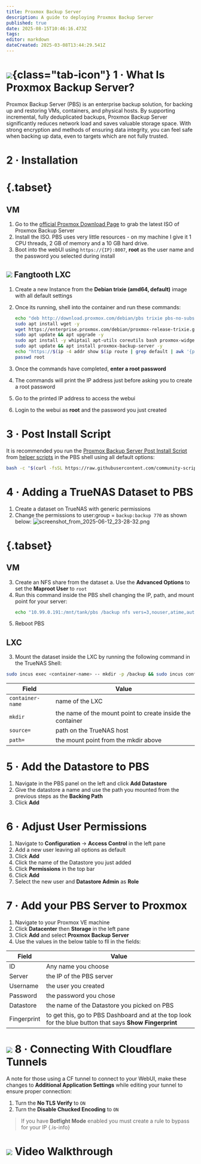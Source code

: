 ```yaml
---
title: Proxmox Backup Server
description: A guide to deploying Proxmox Backup Server
published: true
date: 2025-08-15T10:46:16.473Z
tags: 
editor: markdown
dateCreated: 2025-03-08T13:44:29.541Z
---
```


# ![](/proxmox.png){class="tab-icon"} 1 · What Is Proxmox Backup Server?
Proxmox Backup Server (PBS) is an enterprise backup solution, for backing up and restoring VMs, containers, and physical hosts. By supporting incremental, fully deduplicated backups, Proxmox Backup Server significantly reduces network load and saves valuable storage space. With strong encryption and methods of ensuring data integrity, you can feel safe when backing up data, even to targets which are not fully trusted.

# 2 · Installation
# {.tabset}
## VM
1. Go to the [official Proxmox Download Page](https://www.proxmox.com/en/downloads/proxmox-backup-server/iso) to grab the latest ISO of Proxmox Backup Server
1. Install the ISO. PBS uses very little resources - on my machine I give it 1 CPU threads, 2 GB of memory and a 10 GB hard drive. 
1. Boot into the webUI using `https://{IP}:8007`, **root** as the user name and the password you selected during install

## <img src="/linuxcontainers.png" class="tab-icon"> Fangtooth LXC

1. Create a new Instance from the **Debian trixie (amd64, default)** image with all default settings
1. Once its running, shell into the container and run these commands:
    ```bash
    echo "deb http://download.proxmox.com/debian/pbs trixie pbs-no-subscription" | sudo tee -a /etc/apt/sources.list
    sudo apt install wget -y
    wget https://enterprise.proxmox.com/debian/proxmox-release-trixie.gpg -O /etc/apt/trusted.gpg.d/proxmox-release-trixie.gpg
    sudo apt update && apt upgrade -y
    sudo apt install -y whiptail apt-utils coreutils bash proxmox-widget-toolkit nano nfs-common cron
    sudo apt update && apt install proxmox-backup-server -y
    echo "https://$(ip -4 addr show $(ip route | grep default | awk '{print $5}') | grep inet | awk '{print $2}' | cut -d/ -f1):8007"
    passwd root
    ```

1. Once the commands have completed, **enter a root password**
1. The commands will print the IP address just before asking you to create a root password
1. Go to the printed IP address to access the webui
1. Login to the webui as **root** and the password you just created

# 3 · Post Install Script
It is recommended you run the [Proxmox Backup Server Post Install Script](https://community-scripts.github.io/ProxmoxVE/scripts?id=post-pbs-install) from [helper scripts](https://community-scripts.github.io/ProxmoxVE/) in the PBS shell using all default options:
```bash
bash -c "$(curl -fsSL https://raw.githubusercontent.com/community-scripts/ProxmoxVE/main/tools/pve/post-pbs-install.sh)"
```
# 4 · Adding a TrueNAS Dataset to PBS
1. Create a dataset on TrueNAS with generic permissions
1. Change the permissions to user:group = `backup:backup 770` as shown below:
![screenshot_from_2025-06-12_23-28-32.png](/screenshot_from_2025-06-12_23-28-32.png)

# {.tabset}
## VM
3. Create an NFS share from the dataset
a. Use the **Advanced Options** to set the **Maproot User** to `root`
1. Run this command inside the PBS shell changing the IP, path, and mount point for your server:
    ```bash
    echo "10.99.0.191:/mnt/tank/pbs /backup nfs vers=3,nouser,atime,auto,retrans=2,rw,dev,exec 0 0" >> /etc/fstab
    ```
1. Reboot PBS

## LXC
3. Mount the dataset inside the LXC by running the following command in the TrueNAS Shell:
```bash
sudo incus exec <container-name> -- mkdir -p /backup && sudo incus config device add <container-name> mydataset disk source=/mnt/tank/pbs path=/backup shift=true

```
|Field | Value|
| ---| ----|
| `container-name` | name of the LXC |
| `mkdir` | the name of the mount point to create inside the container|
| `source=` | path on the TrueNAS host|
| `path=` | the mount point from the mkdir above |

# 5 · Add the Datastore to PBS
1. Navigate in the PBS panel on the left and click **Add Datastore** 
1. Give the datastore a name and use the path you mounted from the previous steps as the **Backing Path**
1. Click **Add**

# 6 · Adjust User Permissions
1. Navigate to **Configuration** → **Access Control** in the left pane
1. Add a new user leaving all options as default
1. Click **Add**
1. Click the name of the Datastore you just added
1. Click **Permissions** in the top bar
1. Click **Add**
1. Select the new user and **Datastore Admin** as **Role**

# 7 · Add your PBS Server to Proxmox

1. Navigate to your Proxmox VE machine 
1. Click **Datacenter** then **Storage** in the left pane
1. Click **Add** and select **Proxmox Backup Server**
1. Use the values in the below table to fll in the fields:

| Field | Value |
| --- | --- |
| ID | Any name you choose | 
| Server | the IP of the PBS server | 
| Username | the user you created |
| Password | the password you chose | 
| Datastore| the name of the Datastore you picked on PBS |
| Fingerprint | to get this, go to PBS Dashboard and at the top look for the blue button that says **Show Fingerprint** |

# <img src="/cloudflare.png" class="tab-icon"> 8 · Connecting With Cloudflare Tunnels
A note for those using a CF tunnel to connect to your WebUI, make these changes to **Additional Application Settings** while editing your tunnel to ensure proper connection:
1. Turn the **No TLS Verify** to `ON`
1. Turn the **Disable Chucked Encoding** to `ON`

> If you have **Botfight Mode** enabled you must create a rule to bypass for your IP
{.is-info}

# <img src="/youtube.png" class="tab-icon"> Video Walkthrough
[](https://youtu.be/lUWB-Dash9M)